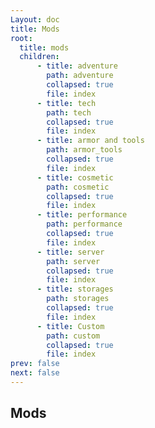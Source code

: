 ```yaml
---
Layout: doc
title: Mods
root:
  title: mods
  children:
      - title: adventure
        path: adventure
        collapsed: true
        file: index
      - title: tech
        path: tech
        collapsed: true
        file: index
      - title: armor and tools
        path: armor_tools
        collapsed: true
        file: index
      - title: cosmetic
        path: cosmetic
        collapsed: true
        file: index
      - title: performance
        path: performance
        collapsed: true
        file: index
      - title: server
        path: server
        collapsed: true
        file: index
      - title: storages
        path: storages
        collapsed: true
        file: index
      - title: Custom
        path: custom
        collapsed: true
        file: index 
prev: false
next: false
---
```


## Mods